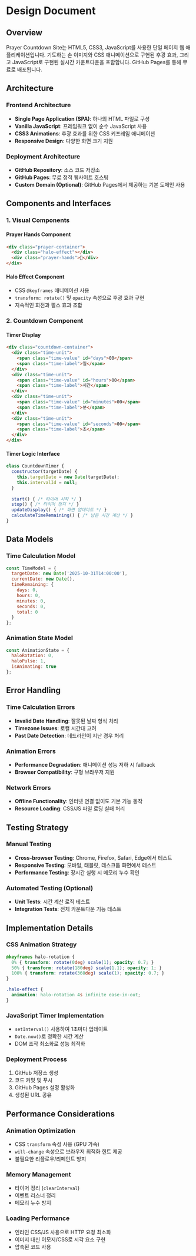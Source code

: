 # Design Document

## Overview

Prayer Countdown Site는 HTML5, CSS3, JavaScript를 사용한 단일 페이지 웹 애플리케이션입니다. 기도하는 손 이미지와 CSS 애니메이션으로 구현된 후광 효과, 그리고 JavaScript로 구현된 실시간 카운트다운을 포함합니다. GitHub Pages를 통해 무료로 배포됩니다.

## Architecture

### Frontend Architecture
- **Single Page Application (SPA)**: 하나의 HTML 파일로 구성
- **Vanilla JavaScript**: 프레임워크 없이 순수 JavaScript 사용
- **CSS3 Animations**: 후광 효과를 위한 CSS 키프레임 애니메이션
- **Responsive Design**: 다양한 화면 크기 지원

### Deployment Architecture
- **GitHub Repository**: 소스 코드 저장소
- **GitHub Pages**: 무료 정적 웹사이트 호스팅
- **Custom Domain (Optional)**: GitHub Pages에서 제공하는 기본 도메인 사용

## Components and Interfaces

### 1. Visual Components

#### Prayer Hands Component
```html
<div class="prayer-container">
  <div class="halo-effect"></div>
  <div class="prayer-hands">🙏</div>
</div>
```

#### Halo Effect Component
- CSS `@keyframes` 애니메이션 사용
- `transform: rotate()` 및 `opacity` 속성으로 후광 효과 구현
- 지속적인 회전과 펄스 효과 조합

### 2. Countdown Component

#### Timer Display
```html
<div class="countdown-container">
  <div class="time-unit">
    <span class="time-value" id="days">00</span>
    <span class="time-label">일</span>
  </div>
  <div class="time-unit">
    <span class="time-value" id="hours">00</span>
    <span class="time-label">시간</span>
  </div>
  <div class="time-unit">
    <span class="time-value" id="minutes">00</span>
    <span class="time-label">분</span>
  </div>
  <div class="time-unit">
    <span class="time-value" id="seconds">00</span>
    <span class="time-label">초</span>
  </div>
</div>
```

#### Timer Logic Interface
```javascript
class CountdownTimer {
  constructor(targetDate) {
    this.targetDate = new Date(targetDate);
    this.intervalId = null;
  }
  
  start() { /* 타이머 시작 */ }
  stop() { /* 타이머 정지 */ }
  updateDisplay() { /* 화면 업데이트 */ }
  calculateTimeRemaining() { /* 남은 시간 계산 */ }
}
```

## Data Models

### Time Calculation Model
```javascript
const TimeModel = {
  targetDate: new Date('2025-10-31T14:00:00'),
  currentDate: new Date(),
  timeRemaining: {
    days: 0,
    hours: 0,
    minutes: 0,
    seconds: 0,
    total: 0
  }
};
```

### Animation State Model
```javascript
const AnimationState = {
  haloRotation: 0,
  haloPulse: 1,
  isAnimating: true
};
```

## Error Handling

### Time Calculation Errors
- **Invalid Date Handling**: 잘못된 날짜 형식 처리
- **Timezone Issues**: 로컬 시간대 고려
- **Past Date Detection**: 데드라인이 지난 경우 처리

### Animation Errors
- **Performance Degradation**: 애니메이션 성능 저하 시 fallback
- **Browser Compatibility**: 구형 브라우저 지원

### Network Errors
- **Offline Functionality**: 인터넷 연결 없이도 기본 기능 동작
- **Resource Loading**: CSS/JS 파일 로딩 실패 처리

## Testing Strategy

### Manual Testing
- **Cross-browser Testing**: Chrome, Firefox, Safari, Edge에서 테스트
- **Responsive Testing**: 모바일, 태블릿, 데스크톱 화면에서 테스트
- **Performance Testing**: 장시간 실행 시 메모리 누수 확인

### Automated Testing (Optional)
- **Unit Tests**: 시간 계산 로직 테스트
- **Integration Tests**: 전체 카운트다운 기능 테스트

## Implementation Details

### CSS Animation Strategy
```css
@keyframes halo-rotation {
  0% { transform: rotate(0deg) scale(1); opacity: 0.7; }
  50% { transform: rotate(180deg) scale(1.1); opacity: 1; }
  100% { transform: rotate(360deg) scale(1); opacity: 0.7; }
}

.halo-effect {
  animation: halo-rotation 4s infinite ease-in-out;
}
```

### JavaScript Timer Implementation
- `setInterval()` 사용하여 1초마다 업데이트
- `Date.now()`로 정확한 시간 계산
- DOM 조작 최소화로 성능 최적화

### Deployment Process
1. GitHub 저장소 생성
2. 코드 커밋 및 푸시
3. GitHub Pages 설정 활성화
4. 생성된 URL 공유

## Performance Considerations

### Animation Optimization
- CSS `transform` 속성 사용 (GPU 가속)
- `will-change` 속성으로 브라우저 최적화 힌트 제공
- 불필요한 리플로우/리페인트 방지

### Memory Management
- 타이머 정리 (`clearInterval`)
- 이벤트 리스너 정리
- 메모리 누수 방지

### Loading Performance
- 인라인 CSS/JS 사용으로 HTTP 요청 최소화
- 이미지 대신 이모지/CSS로 시각 요소 구현
- 압축된 코드 사용